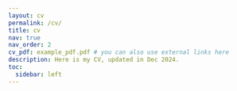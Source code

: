 ```yaml
---
layout: cv
permalink: /cv/
title: cv
nav: true
nav_order: 2
cv_pdf: example_pdf.pdf # you can also use external links here
description: Here is my CV, updated in Dec 2024.
toc:
  sidebar: left
---
```


